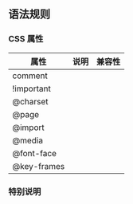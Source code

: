 ## 语法规则

### CSS 属性

属性|说明|兼容性
-|-|-
comment|
!important|
@charset|
@page|
@import|
@media|
@font-face|
@key-frames|


### 特别说明


